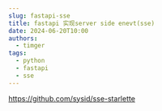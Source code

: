 ```yaml
---
slug: fastapi-sse
title: fastapi 实现server side enevt(sse)
date: 2024-06-20T10:00
authors:
  - timger
tags:
  - python
  - fastapi
  - sse
---
```

https://github.com/sysid/sse-starlette
